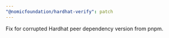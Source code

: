 ```yaml
---
"@nomicfoundation/hardhat-verify": patch
---
```


Fix for corrupted Hardhat peer dependency version from pnpm.
